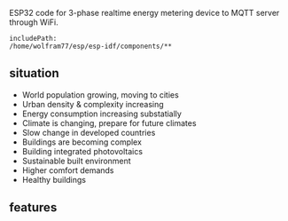 ESP32 code for 3-phase realtime energy metering device to MQTT server through WiFi.

```text
includePath:
/home/wolfram77/esp/esp-idf/components/**
```



## situation

- World population growing, moving to cities
- Urban density & complexity increasing
- Energy consumption increasing substatially
- Climate is changing, prepare for future climates
- Slow change in developed countries
- Buildings are becoming complex
- Building integrated photovoltaics
- Sustainable built environment
- Higher comfort demands
- Healthy buildings



## features




